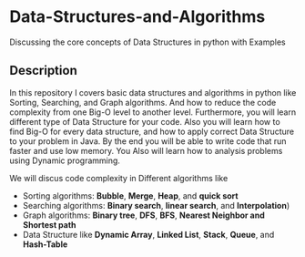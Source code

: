 # Data-Structures-and-Algorithms
Discussing the core concepts of Data Structures in python with Examples

## Description
In this repository I covers basic data structures and algorithms in python like Sorting, Searching, and Graph algorithms. And how to reduce the code complexity from one Big-O level to another level. Furthermore, you will learn different type of Data Structure for your code. Also you will learn how to find Big-O for every data structure, and how to apply correct Data Structure to your problem in Java. By the end you will be able to write code that run faster and use low memory. You Also will learn how to analysis problems using Dynamic programming.

We will discus code complexity in Different algorithms like 
- Sorting algorithms: **Bubble**, **Merge**, **Heap**, and **quick sort**
- Searching algorithms: **Binary search**, **linear search**, and **Interpolation**)
- Graph algorithms: **Binary tree**, **DFS**, **BFS**, **Nearest Neighbor and Shortest path**
- Data Structure like **Dynamic Array**, **Linked List**, **Stack**, **Queue**, and **Hash-Table**

